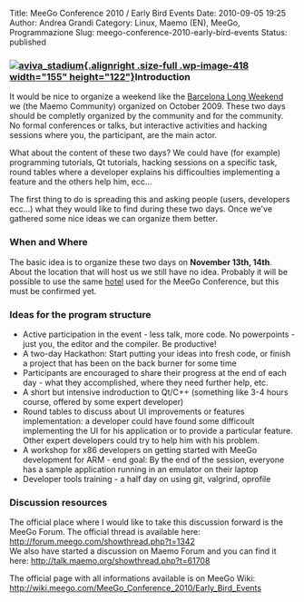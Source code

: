 Title: MeeGo Conference 2010 / Early Bird Events
Date: 2010-09-05 19:25
Author: Andrea Grandi
Category: Linux, Maemo (EN), MeeGo, Programmazione
Slug: meego-conference-2010-early-bird-events
Status: published

### [![](http://www.andreagrandi.it/wp-content/uploads/2010/09/aviva_stadium.jpg "aviva_stadium"){.alignright .size-full .wp-image-418 width="155" height="122"}](http://www.andreagrandi.it/wp-content/uploads/2010/09/aviva_stadium.jpg)Introduction

It would be nice to organize a weekend like the [Barcelona Long
Weekend](http://wiki.maemo.org/Maemo-Barcelona_Long_Weekend "http://wiki.maemo.org/Maemo-Barcelona_Long_Weekend")
we (the Maemo Community) organized on October 2009. These two days
should be completly organized by the community and for the community. No
formal conferences or talks, but interactive activities and hacking
sessions where you, the participant, are the main actor.

What about the content of these two days? We could have (for example)
programming tutorials, Qt tutorials, hacking sessions on a specific
task, round tables where a developer explains his difficoulties
implementing a feature and the others help him, ecc...

The first thing to do is spreading this and asking people (users,
developers ecc...) what they would like to find during these two days.
Once we've gathered some nice ideas we can organize them better.

### When and Where

The basic idea is to organize these two days on **November 13th, 14th**.
About the location that will host us we still have no idea. Probably it
will be possible to use the same
[hotel](http://www.d4hotels.ie/ "http://www.d4hotels.ie") used for the
MeeGo Conference, but this must be confirmed yet.

### Ideas for the program structure

-   Active participation in the event - less talk, more code. No
    powerpoints - just you, the editor and the compiler. Be productive!
-   A two-day Hackathon: Start putting your ideas into fresh code, or
    finish a project that has been on the back burner for some time
-   Participants are encouraged to share their progress at the end of
    each day - what they accomplished, where they need further help,
    etc.
-   A short but intensive indroduction to Qt/C++ (something like 3-4
    hours course, offered by some expert developer)
-   Round tables to discuss about UI improvements or features
    implementation: a developer could have found some difficoult
    implementing the UI for his application or to provide a particular
    feature. Other expert developers could try to help him with his
    problem.
-   A workshop for x86 developers on getting started with MeeGo
    development for ARM - end goal: By the end of the session, everyone
    has a sample application running in an emulator on their laptop
-   Developer tools training - a half day on using git, valgrind,
    oprofile

### Discussion resources

The official place where I would like to take this discussion forward is
the MeeGo Forum. The official thread is available here:
<http://forum.meego.com/showthread.php?t=1342>  
We also have started a discussion on Maemo Forum and you can find it
here: <http://talk.maemo.org/showthread.php?t=61708>

The official page with all informations available is on MeeGo Wiki:
<http://wiki.meego.com/MeeGo_Conference_2010/Early_Bird_Events>
